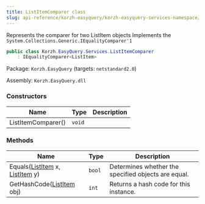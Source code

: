 ```yaml
---
title: ListItemComparer class
slug: api-reference/korzh-easyquery/korzh-easyquery-services-namespace/listitemcomparer-class
---
```


Represents the comparer for two ListItem objects  Implements the `System.Collections.Generic.IEqualityComparer'1`
```csharp
public class Korzh.EasyQuery.Services.ListItemComparer
    : IEqualityComparer<ListItem>

```
Package: `Korzh.EasyQuery` (targets: `netstandard2.0`)

Assembly: `Korzh.EasyQuery.dll`

### Constructors

| Name | Type | Description | 
| --- | --- | --- | 
| ListItemComparer() | `void` |  | 


### Methods

| Name | Type | Description | 
| --- | --- | --- | 
| Equals([ListItem](//easyquery/docs/api-reference/korzh-easyquery/korzh-easyquery-services-namespace/listitem-class) x, [ListItem](//easyquery/docs/api-reference/korzh-easyquery/korzh-easyquery-services-namespace/listitem-class) y) | `bool` | Determines whether the specified objects are equal. | 
| GetHashCode([ListItem](//easyquery/docs/api-reference/korzh-easyquery/korzh-easyquery-services-namespace/listitem-class) obj) | `int` | Returns a hash code for this instance. |